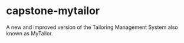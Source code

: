 # capstone-mytailor
A new and improved version of the Tailoring Management System also known as MyTailor.
